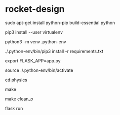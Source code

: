 # rocket-design


sudo apt-get install python-pip build-essential python

pip3 install --user virtualenv

python3 -m venv .python-env

./.python-env/bin/pip3 install -r requirements.txt

export FLASK_APP=app.py

source ./.python-env/bin/activate 

cd physics

make

make clean_o

flask run